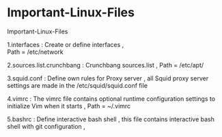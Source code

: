 # Important-Linux-Files
Important-Linux-Files

1.interfaces :
    Create or define interfaces ,    
    Path = /etc/network
    
2.sources.list.crunchbang :
    Crunchbang sources.list ,
    Path = /etc/apt/
    
3.squid.conf :
    Define own rules for Proxy server , all Squid proxy server settings are made in the /etc/squid/squid.conf file
    
    
4.vimrc :
   The vimrc file contains optional runtime configuration settings to initialize Vim when it starts ,
    Path = ~/.vimrc
    
5.bashrc :
    Define interactive bash shell , this file contains interactive bash shell with git configuration ,
